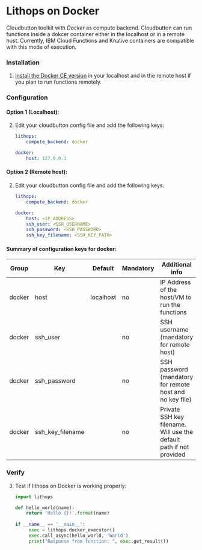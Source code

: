 # Lithops on Docker

Cloudbutton toolkit with *Docker* as compute backend. Cloudbutton can run functions inside a dokcer container either in the localhost or in a remote host. Currently, IBM Cloud Functions and Knative containers are compatible with this mode of execution.


### Installation

1. [Install the Docker CE version](https://docs.docker.com/get-docker/) in your localhost and in the remote host if you plan to run functions remotely.


### Configuration

#### Option 1 (Localhost):

2. Edit your cloudbutton config file and add the following keys:

   ```yaml
   lithops:
       compute_backend: docker

   docker:
       host: 127.0.0.1
   ```


#### Option 2 (Remote host):

2. Edit your cloudbutton config file and add the following keys:

   ```yaml
   lithops:
       compute_backend: docker

   docker:
       host: <IP_ADDRESS>
       ssh_user: <SSH_USERNAME>
       ssh_password: <SSH_PASSWORD>
       ssh_key_filename: <SSH_KEY_PATH>
   ```

#### Summary of configuration keys for docker:

|Group|Key|Default|Mandatory|Additional info|
|---|---|---|---|---|
|docker | host | localhost |no | IP Address of the host/VM to run the functions |
|docker | ssh_user | |no | SSH username (mandatory for remote host)|
|docker | ssh_password | |no | SSH password (mandatory for remote host and no key file)|
|docker | ssh_key_filename | |no | Private SSH key filename. Will use the default path if not provided|


### Verify

3. Test if lithops on Docker is working properly:

   ```python
   import lithops
   
   def hello_world(name):
       return 'Hello {}!'.format(name)
    
   if __name__ == '__main__':
        exec = lithops.docker_executor()
        exec.call_async(hello_world, 'World')
        print("Response from function: ", exec.get_result())
   ```
